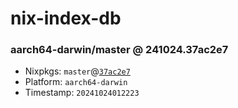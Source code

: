 # nix-index-db
### aarch64-darwin/master @ 241024.37ac2e7
- Nixpkgs: `master`@[`37ac2e7`](https://github.com/NixOS/nixpkgs/commit/37ac2e71f555dc8ad41744d4c16f9d2e1c541a7b)
- Platform: `aarch64-darwin`
- Timestamp: `20241024012223`
